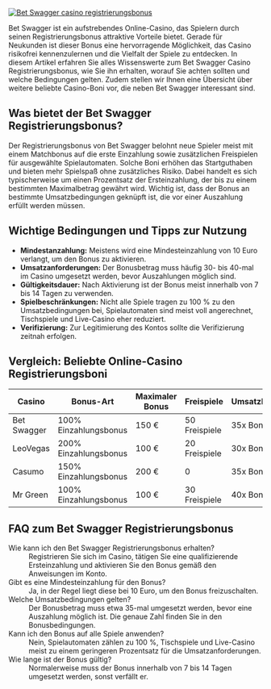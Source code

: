 [![Bet Swagger casino registrierungsbonus](https://123-caf.pages.dev/gitsignup.png)](https://vrmoo.ru/Bt82HjjY)

<p>Bet Swagger ist ein aufstrebendes Online-Casino, das Spielern durch seinen Registrierungsbonus attraktive Vorteile bietet. Gerade für Neukunden ist dieser Bonus eine hervorragende Möglichkeit, das Casino risikofrei kennenzulernen und die Vielfalt der Spiele zu entdecken. In diesem Artikel erfahren Sie alles Wissenswerte zum Bet Swagger Casino Registrierungsbonus, wie Sie ihn erhalten, worauf Sie achten sollten und welche Bedingungen gelten. Zudem stellen wir Ihnen eine Übersicht über weitere beliebte Casino-Boni vor, die neben Bet Swagger interessant sind.</p>  <h2>Was bietet der Bet Swagger Registrierungsbonus?</h2> <p>Der Registrierungsbonus von Bet Swagger belohnt neue Spieler meist mit einem Matchbonus auf die erste Einzahlung sowie zusätzlichen Freispielen für ausgewählte Spielautomaten. Solche Boni erhöhen das Startguthaben und bieten mehr Spielspaß ohne zusätzliches Risiko. Dabei handelt es sich typischerweise um einen Prozentsatz der Ersteinzahlung, der bis zu einem bestimmten Maximalbetrag gewährt wird. Wichtig ist, dass der Bonus an bestimmte Umsatzbedingungen geknüpft ist, die vor einer Auszahlung erfüllt werden müssen.</p>  <h2>Wichtige Bedingungen und Tipps zur Nutzung</h2> <ul>   <li><strong>Mindestanzahlung:</strong> Meistens wird eine Mindesteinzahlung von 10 Euro verlangt, um den Bonus zu aktivieren.</li>   <li><strong>Umsatzanforderungen:</strong> Der Bonusbetrag muss häufig 30- bis 40-mal im Casino umgesetzt werden, bevor Auszahlungen möglich sind.</li>   <li><strong>Gültigkeitsdauer:</strong> Nach Aktivierung ist der Bonus meist innerhalb von 7 bis 14 Tagen zu verwenden.</li>   <li><strong>Spielbeschränkungen:</strong> Nicht alle Spiele tragen zu 100 % zu den Umsatzbedingungen bei, Spielautomaten sind meist voll angerechnet, Tischspiele und Live-Casino eher reduziert.</li>   <li><strong>Verifizierung:</strong> Zur Legitimierung des Kontos sollte die Verifizierung zeitnah erfolgen.</li> </ul>  <h2>Vergleich: Beliebte Online-Casino Registrierungsboni</h2> <table>   <thead>     <tr>       <th>Casino</th>       <th>Bonus-Art</th>       <th>Maximaler Bonus</th>       <th>Freispiele</th>       <th>Umsatzbedingungen</th>     </tr>   </thead>   <tbody>     <tr>       <td>Bet Swagger</td>       <td>100% Einzahlungsbonus</td>       <td>150 €</td>       <td>50 Freispiele</td>       <td>35x Bonus</td>     </tr>     <tr>       <td>LeoVegas</td>       <td>200% Einzahlungsbonus</td>       <td>100 €</td>       <td>20 Freispiele</td>       <td>30x Bonus</td>     </tr>     <tr>       <td>Casumo</td>       <td>150% Einzahlungsbonus</td>       <td>200 €</td>       <td>0</td>       <td>35x Bonus</td>     </tr>     <tr>       <td>Mr Green</td>       <td>100% Einzahlungsbonus</td>       <td>100 €</td>       <td>30 Freispiele</td>       <td>40x Bonus</td>     </tr>   </tbody> </table>  <h2>FAQ zum Bet Swagger Registrierungsbonus</h2> <dl>   <dt>Wie kann ich den Bet Swagger Registrierungsbonus erhalten?</dt>   <dd>Registrieren Sie sich im Casino, tätigen Sie eine qualifizierende Ersteinzahlung und aktivieren Sie den Bonus gemäß den Anweisungen im Konto.</dd>    <dt>Gibt es eine Mindesteinzahlung für den Bonus?</dt>   <dd>Ja, in der Regel liegt diese bei 10 Euro, um den Bonus freizuschalten.</dd>    <dt>Welche Umsatzbedingungen gelten?</dt>   <dd>Der Bonusbetrag muss etwa 35-mal umgesetzt werden, bevor eine Auszahlung möglich ist. Die genaue Zahl finden Sie in den Bonusbedingungen.</dd>    <dt>Kann ich den Bonus auf alle Spiele anwenden?</dt>   <dd>Nein, Spielautomaten zählen zu 100 %, Tischspiele und Live-Casino meist zu einem geringeren Prozentsatz für die Umsatzanforderungen.</dd>    <dt>Wie lange ist der Bonus gültig?</dt>   <dd>Normalerweise muss der Bonus innerhalb von 7 bis 14 Tagen umgesetzt werden, sonst verfällt er.</dd> </dl>